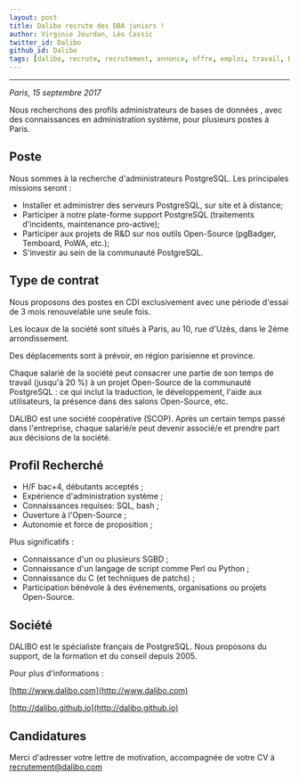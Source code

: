 ```yaml
---
layout: post
title: Dalibo recrute des DBA juniors !
author: Virginie Jourdan, Léo Cossic
twitter_id: Dalibo
github_id: Dalibo
tags: [dalibo, recrute, recrutement, annonce, offre, emploi, travail, DBA, base de données, PostgreSQL]
---
```


---
*Paris, 15 septembre 2017*

Nous recherchons des profils administrateurs de bases de données , avec des connaissances en administration système, pour plusieurs postes à Paris.

<!--MORE-->

Poste
---
Nous sommes à la recherche d'administrateurs PostgreSQL. Les principales missions seront :

   * Installer et administrer des serveurs PostgreSQL, sur site et à distance;
   * Participer à notre plate-forme support PostgreSQL (traitements d'incidents, maintenance pro-active);
   * Participer aux projets de R&D sur nos outils Open-Source (pgBadger, Temboard, PoWA, etc.);
   * S'investir au sein de la communauté PostgreSQL.

Type de contrat
---
Nous proposons des postes en CDI exclusivement avec une période d'essai de 3 mois renouvelable une seule fois.

Les locaux de la société sont situés à Paris, au 10, rue d'Uzès, dans le 2ème arrondissement.

Des déplacements sont à prévoir, en région parisienne et province.

Chaque salarié de la société peut consacrer une partie de son temps de travail (jusqu'à 20 %) à un projet Open-Source de la communauté PostgreSQL : ce qui inclut la traduction, le développement, l'aide aux utilisateurs, la présence dans des salons Open-Source, etc.

DALIBO est une société coopérative (SCOP). Après un certain temps passé dans l'entreprise, chaque salarié/e peut devenir associé/e et prendre part aux décisions de la société.

Profil Recherché
---
   * H/F bac+4, débutants acceptés ;
   * Expérience d'administration système ;
   * Connaissances requises: SQL, bash ;
   * Ouverture à l'Open-Source ;
   * Autonomie et force de proposition ;

Plus significatifs :
   * Connaissance d'un ou plusieurs SGBD ;
   * Connaissance d'un langage de script comme Perl ou Python ;
   * Connaissance du C (et techniques de patchs) ;
   * Participation bénévole à des événements, organisations ou projets Open-Source.

Société
---
DALIBO est le spécialiste français de PostgreSQL. Nous proposons du support, de la formation et du conseil depuis 2005.

Pour plus d'informations :

[http://www.dalibo.com](http://www.dalibo.com)

[http://dalibo.github.io](http://dalibo.github.io)

Candidatures
---
Merci d'adresser votre lettre de motivation, accompagnée de votre CV à [recrutement@dalibo.com](mailto:recrutement@dalibo.com)
